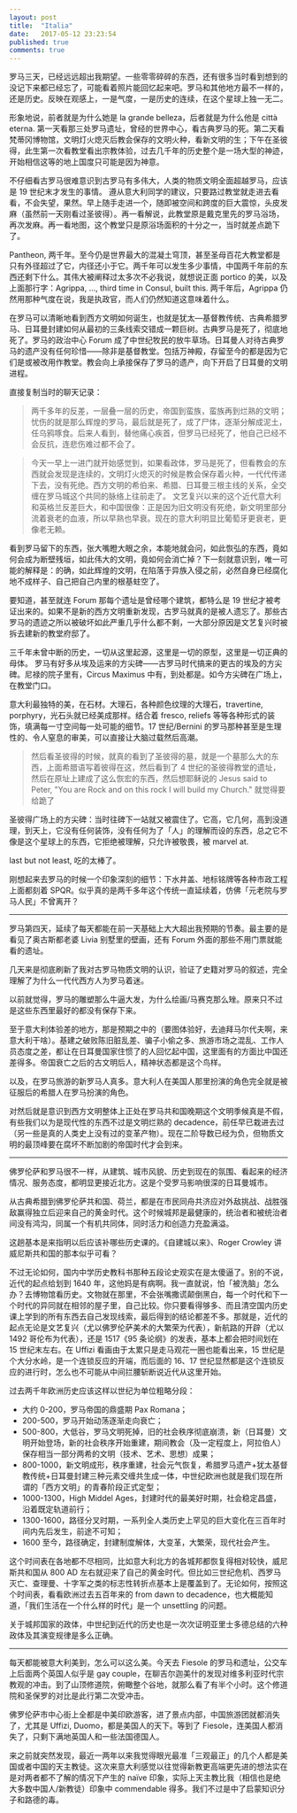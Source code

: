 ```yaml
---
layout: post
title:  "Italia"
date:   2017-05-12 23:23:54
published: true
comments: true
---
```


罗马三天，已经远远超出我期望。一些零零碎碎的东西，还有很多当时看到想到的没记下来都已经忘了，可能看着照片能回忆起来吧。罗马和其他地方最不一样的，还是历史。反映在观感上，一是气度，一是历史的连续，在这个星球上独一无二。

形象地说，前者就是为什么她是 la grande belleza，后者就是为什么他是 città eterna. 第一天看那三处罗马遗址，曾经的世界中心，看古典罗马的死。第二天看梵蒂冈博物馆，文明灯火熄灭后教会保存的文明火种，看新文明的生；下午在圣彼得，此生第一次看教堂看出宗教体验，过去几千年的历史整个是一场大型的神迹，开始相信这等的地上国度只可能是因为神意。

不仔细看古罗马很难意识到古罗马有多伟大，人类的物质文明全面超越罗马，应该是 19 世纪末才发生的事情。 遵从意大利同学的建议，只要路过教堂就走进去看看，不会失望，果然。早上随手走进一个，随即被空间和跨度的巨大震惊，头皮发麻（虽然前一天刚看过圣彼得）。再一看解说，此教堂原是戴克里先的罗马浴场，再次发麻。再一看地图，这个教堂只是原浴场面积的十分之一，当时就差点跪下了。

Pantheon, 两千年。至今仍是世界最大的混凝土穹顶，甚至圣母百花大教堂都是只有外径超过了它，内径还小于它。两千年可以发生多少事情，中国两千年前的东西还剩下什么。其伟大被阐释过太多次不必我说，就想说正面 portico 的美，以及上面那行字：Agrippa, ..., third time in Consul, built this. 两千年后，Agrippa 仍然用那种气度在说，我是执政官，而人们仍然知道这意味着什么。

在罗马可以清晰地看到西方文明如何诞生，也就是犹太—基督教传统、古典希腊罗马、日耳曼封建如何从最初的三条线索交错成一颗巨树。古典罗马是死了，彻底地死了。罗马的政治中心 Forum 成了中世纪牧民的放牛草场。日耳曼人对待古典罗马的遗产没有任何珍惜——除非是基督教堂。包括万神殿，存留至今的都是因为它们是或被改用作教堂。教会向上承接保存了罗马的遗产，向下开启了日耳曼的文明进程。

直接复制当时的聊天记录：

> 两千多年的反差，一层叠一层的历史，帝国到蛮族，蛮族再到烂熟的文明；忧伤的就是那么辉煌的罗马，最后就是死了，成了尸体，逐渐分解成泥土，任乌鸦啄食。后来人看到，替他痛心疾首，但罗马已经死了，他自己已经不会反抗，连悲伤难过都不会了。

> 今天一早上一进门就开始感觉到，如果看政体，罗马是死了，但看教会的东西就会发现是连续的，文明灯火熄灭的时候是教会保存着火种，一代代传递下去，没有死绝。西方文明的希伯来、希腊、日耳曼三根主线的关系，全交缠在罗马城这个共同的脉络上往前走了。 文艺复兴以来的这个近代意大利和英格兰反差巨大，和中国很像：正是因为旧文明没有死绝，新文明里部分流着衰老的血液，所以早熟也早衰。现在的意大利明显比葡萄牙更衰老，更像老无赖。 

看到罗马留下的东西，张大嘴瞪大眼之余，本能地就会问，如此恢弘的东西，竟如何会成为断壁残垣，如此伟大的文明，竟如何会消亡掉？下一刻就意识到，唯一可能的解释是：的确，如此辉煌的文明，在陷落于异族入侵之前，必然自身已经腐化地不成样子、自己把自己内里的根基蛀空了。

要知道，甚至就连 Forum 那每个遗址是曾经哪个建筑，都特么是 19 世纪才被考证出来的。如果不是新的西方文明重新发现，古罗马就真的是被人遗忘了。那些古罗马的遗迹之所以被破坏如此严重几乎什么都不剩，一大部分原因是文艺复兴时被拆去建新的教堂府邸了。

三千年未曾中断的历史，一切从这里起源，这里是一切的原型，这里是一切正典的母体。 罗马有好多从埃及运来的方尖碑——古罗马时代搞来的更古的埃及的方尖碑。尼禄的院子里有，Circus Maximus 中有，到处都是。如今方尖碑在广场上，在教堂门口。

意大利最独特的美，在石材。大理石，各种颜色纹理的大理石，travertine, porphyry，光石头就已经美成那样。结合着 fresco, reliefs 等等各种形式的装饰，填满每一寸空间每一处可能的细节。17 世纪/Bernini 的罗马那种甚至是生理性的、令人窒息的审美，可以直接让大脑过载然后高潮。

> 然后看圣彼得的时候，就真的看到了圣彼得的墓，就是一个墓那么大的东西，上面希腊语写着彼得在这，然后看到了 4 世纪的圣彼得教堂的遗址，然后在原址上建成了这么恢宏的东西，然后想耶稣说的 Jesus said to Peter, "You are Rock and on this rock I will build my Church." 就觉得要给跪了

圣彼得广场上的方尖碑：当时往碑下一站就又被震住了。它高，它几何，高到没道理，到天上，它没有任何装饰，没有任何为了「人」的理解而设的东西，总之它不像是这个星球上的东西，它拒绝被理解，只允许被敬畏，被 marvel at.

last but not least, 吃的太棒了。

刚想起来去罗马的时候一个印象深刻的细节：下水井盖、地标铭牌等各种市政工程上面都刻着 SPQR。似乎真的是两千多年这个传统一直延续着，仿佛「元老院与罗马人民」不曾离开？

---

罗马第四天，延续了每天都能在前一天基础上大大超出我预期的节奏。最主要的是看见了奥古斯都老婆 Livia 别墅里的壁画，还有 Forum 外面的那些不用门票就能看的遗址。

几天来是彻底刷新了我对古罗马物质文明的认识，验证了史籍对罗马的叙述，完全理解了为什么一代代西方人为罗马着迷。

以前就觉得，罗马的雕塑那么牛逼大发，为什么绘画/马赛克那么矬。原来只不过是这些东西里最好的都没有保存下来。

至于意大利体验差的地方，那是预期之中的（要图体验好，去迪拜马尔代夫啊，来意大利干啥）。基建之破败陈旧脏乱差、骗子小偷之多、旅游市场之混乱、工作人员态度之差，都让在日耳曼国家住惯了的人回忆起中国，这里面有的方面比中国还差得多。帝国衰亡之后的古文明后人，精神状态都是这个鸟样。

以及，在罗马旅游的新罗马人真多。意大利人在美国人那里扮演的角色完全就是被征服后的希腊人在罗马扮演的角色。

对然后就是意识到西方文明整体上正处在罗马共和国晚期这个文明季候真是不假，有些我们以为是现代性的东西不过是文明烂熟的 decadence，前任早已栽进去过（另一些是真的人类史上没有过的变革产物）。现在二阶导数已经为负，但物质文明的最顶峰要在腐坏不断加剧的帝国时代才会到来。 ﻿

---

佛罗伦萨和罗马很不一样，从建筑、城市风貌、历史到现在的氛围、看起来的经济情况、服务态度，都明显更接近北方。这是个受罗马影响很深的日耳曼城市。

从古典希腊到佛罗伦萨共和国、荷兰，都是在市民同舟共济应对外敌挑战、战胜强敌赢得独立后迎来自己的黄金时代。这个时候城邦是最健康的，统治者和被统治者间没有鸿沟，同属一个有机共同体，同时活力和创造力充盈满溢。

这趟基本是来指明以后应该补哪些历史课的。《自建城以来》、Roger Crowley 讲威尼斯共和国的那本似乎可看？

不过无论如何，国内中学历史教科书那种五段论史观实在是太傻逼了。别的不说，近代的起点给划到 1640 年，这他妈是有病啊。我一直就说，怕「被洗脑」怎么办？去博物馆看历史。文物就在那里，不会张嘴撒谎颠倒黑白，每一个时代和下一个时代的异同就在相邻的屋子里，自己比较。你只要看得够多、而且清空国内历史课上学到的所有东西去自己发现线索，最后得到的结论都差不多。那就是，近代的起点无论是文艺复兴（尤以佛罗伦萨美术的大繁荣为代表），新航路的开辟（尤以 1492 哥伦布为代表），还是 1517《95 条论纲》的发表，基本上都会把时间划在 15 世纪末左右。在 Uffizi 看画由于太累只是走马观花一圈也能看出来，15 世纪是个大分水岭，是一个连锁反应的开端，而后面的 16、17 世纪显然都是这个连锁反应的进行时，怎么也不可能从中间拦腰斩断说近代从这里开始。

过去两千年欧洲历史应该这样以世纪为单位粗略分段：

-   大约 0-200，罗马帝国的鼎盛期 Pax Romana；
-   200-500，罗马开始动荡逐渐走向衰亡；
-   500-800，大低谷，罗马文明死掉，旧的社会秩序彻底崩溃，新（日耳曼）文明开始登场，新的社会秩序开始重建，期间教会（及一定程度上，阿拉伯人）保存相当一部分两希的文明（技术、艺术、思想）成果；
-   800-1000，新文明成形，秩序重建，社会元气恢复，希腊罗马遗产+犹太基督教传统+日耳曼封建三种元素交缠共生成一体，中世纪欧洲也就是我们现在所谓的「西方文明」的青春阶段正式定型；
-   1000-1300，High Middel Ages，封建时代的最美好时期，社会稳定昌盛，沿着既定轨道前行；
-   1300-1600，路径分叉时期，一系列全人类历史上罕见的巨大变化在三百年时间内先后发生，前途不可知；
-   1600 至今，路径确定，封建制度解体，大变革，大繁荣，现代社会产生。

这个时间表在各地都不尽相同，比如意大利北方的各城邦都恢复得相对较快，威尼斯共和国从 800 AD 左右就迎来了自己的黄金时代。但比如三世纪危机、西罗马灭亡、查理曼、十字军之类的标志性转折点基本上是覆盖到了。无论如何，按照这个时间表，看看欧洲过去五百年来的 from dawn to decadence，也大概能知道，「我们生活在一个什么样的时代」是一个 unsettling 的问题。

关于城邦国家的政体，中世纪到近代的历史也是一次次证明亚里士多德总结的六种政体及其演变规律是多么正确。﻿

---

每天都能被意大利美到，怎么可以这么美。今天去 Fiesole 的罗马和遗址，公交车上后面两个英国人似乎是 gay couple，在聊吉尔迦美什的发现对维多利亚时代宗教观的冲击。到了山顶修道院，俯瞰整个谷地，就那么看了有半个小时。这个修道院和圣保罗的对比是此行第二次受冲击。

佛罗伦萨市中心街上全都是中美印欧游客，进了景点内部，中国旅游团就都消失了，尤其是 Uffizi, Duomo，都是美国人的天下。等到了 Fiesole，连美国人都消失了，只剩下满地英国人和一些法国德国人。

来之前就突然发现，最近一两年以来我觉得眼光最准「三观最正」的几个人都是美国或者中国的天主教徒。这次来意大利感觉以往觉得新教更高端更先进的想法实在是对两者都不了解的情况下产生的 naïve 印象，实际上天主教比我（相信也是绝大多数中国人/新教徒）印象中 commendable 得多。我们不过是中了启蒙知识分子和路德的毒。﻿

